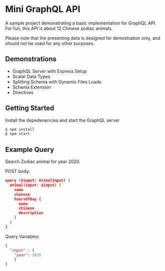 # Mini GraphQL API 

A sample project demonstrating a basic implementation for GraphQL API. For fun, this API is about 12 Chinese zodiac animals. 

Please note that the presenting data is designed for demostration only, and should not be used for any other purposes.

## Demonstrations

- GraphQL Server with Express Setup
- Scalar Data Types
- Splitting Schema with Dynamic Files Loads
- Schema Extension
- Directives

## Getting Started

Install the depedenencies and start the GraphQL server

```bash
$ npm install
$ npm start
```

## Example Query

Search Zodiac animal for year 2020.

POST body:

```json
query ($input: AnimalInput) {
  animal(input: $input) {
    name
    chinese
    hoursOfDay {
      name
      chinese
      description
    }
  }
}
```

Query Variables:
```json
{
  "input" : {
    "year": 2020
	}
}
```